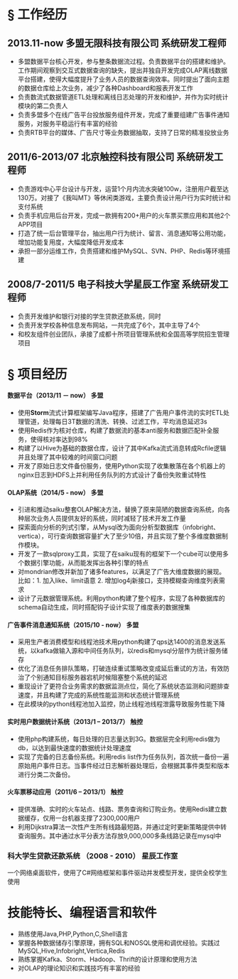 # § 工作经历

## 2013.11-now        多盟无限科技有限公司     系统研发工程师

* 多盟数据平台核心开发，参与整条数据流过程。负责数据平台的搭建和维护。工作期间观察到交互式数据查询的缺失，提出并独自开发完成OLAP离线数据平台搭建，使得大幅度提升了业务人员的数据查询效率。同时提出了面向主题的数据仓库给上次业务，减少了各种Dashboard和报表开发工作
* 负责数流式数据管道ETL处理和离线日志处理的开发和维护，并作为实时统计模块的第二负责人
* 负责多盟多个在线广告平台投放服务组件开发，完成了重要组建广告事件通知服务，对服务平稳运行有丰富的经验
* 负责RTB平台的媒体、广告尺寸等业务数据抽取，支持了日常的精准投放业务

## 2011/6-2013/07     北京触控科技有限公司     系统研发工程师

* 负责游戏中心平台设计与开发，运营1个月内流水突破100w，注册用户截至达130万。对接了《我叫MT》等休闲类游戏，主要负责设计用户行为实时统计和支付系统
* 负责手机应用后台开发，完成一款拥有200+用户的火车票买票应用和其他2个APP项目
* 打造了统一后台管理平台，抽出用户行为统计、留言、消息通知等公用功能，增加功能复用度，大幅度降低开发成本
* 承担一部分运维工作，负责搭建和维护MySQL、SVN、PHP、Redis等环境搭建

## 2008/7-2011/5    电子科技大学星辰工作室  系统研发工程师

* 负责开发维护和银行对接的学生贷款还款系统，同时
* 负责开发学校各种信息发布网站，一共完成了6个，其中主导了4个
* 和校友组件创业团队，承接了成都十所项目管理系统和全国高等学院招生管理项目

# § 项目经历

#### 数据平台（2013/11 － now）    多盟

* 使用**Storm**流式计算框架编写Java程序，搭建了广告用户事件流的实时ETL处理管道，处理每日3T数据的清洗、转换、过滤工作，平均消息延迟3s
* 使用Redis作为核对仓库，构建了数据流的基本anti服务和数据匹配补全服务，使得核对率达到98%
* 构建了以Hive为基础的数据仓库，设计了其中Kafka流式消息转成Rcfile逻辑并且处理了其中较难的时间窗口问题
* 开发了原始日志文件备份服务，使用Python实现了收集散落在各个机器上的nginx日志到HDFS上并利用任务队列的方式设计了备份失败重试特性

#### OLAP系统（2014/5 - now）             多盟

* 引进和推动saiku整套OLAP解决方法，替换了原来简陋的数据查询系统，向各种层次业务人员提供友好的系统，同时减轻了技术开发工作量
* 探索面向分析的列式引擎，从Mysql改为面向分析型数据库（infobright、vertica），可行查询数据容量扩大了至少10倍，并且实现了整个多维度数据制作模块。
* 开发了一款sqlproxy工具，实现了在saiku现有的框架下一个cube可以使用多个数据引擎功能，从而能发挥出各种引擎的特点
* 对mondrian修改并新加了诸多features，以满足了广告大维度数据的展现。比如：1. 加入like、limit语意 2. 增加log4j新接口，支持模糊查询维度列表需求
* 设计了元数据管理系统。利用python构建了整个程序，实现了各种数据库的schema自动生成，同时搭配钩子设计实现了维度表的数据搜集

#### 广告事件消息通知系统（2015/10 - now）         多盟

* 采用生产者消费模型和线程池技术用python构建了qps达1400的消息发送系统，以kafka做输入源和中间任务队列，以redis和mysql分层作为统计服务储存
* 优化了消息任务排队策略，打破连续重试策略改变成延后重试的方法，有效防治了个别通知目标服务器宕机时候阻塞整个系统的延迟
* 重现设计了更符合业务需求的数据监测点位，简化了系统状态监测和问题排查速度，并且构建了完成的系统性能监测和状态统计管理系统
* 在此模块的python线程池加入监控，防止线程池线程泄露导致服务性能下降

#### 实时用户数据统计系统（2013/1 – 2013/7）        触控

* 使用php构建系统，每日处理的日志量达到3G。数据层完全利用redis做为db，以达到最快速度的数据统计处理速度
* 实现了完备的日志备份系统。利用redis list作为任务队列，首次统一备份一遍原始用户事件日志。当事件经过日志解析器处理后，会根据其事件类型和版本进行分类二次备份。

#### 火车票移动应用（2011/6 – 2013/1）             触控

* 提供准确、实时的火车站点、线路、票务查询和订购业务。使用Redis建立数据缓存，仅用一台机器支撑了2300,000用户
* 利用Dijkstra算法一次性产生所有线路最短路，并通过定时更新策略提供中转查询服务。其中通过水平分表方法存放9,000,000多条线路记录在mysql中

### 科大学生贷款还款系统 （2008 - 2010）            星辰工作室
一个网络桌面软件，使用了C#网络框架和事件驱动并发模型开发，提供全校学生使用

# 技能特长、编程语言和软件

* 熟练使用Java,PHP,Python,C,Shell语言
* 掌握各种数据储存引擎原理，拥有SQL和NOSQL使用和调优经验。实践过MySQL,Hive,Infobright,Vertica,Redis
* 熟练掌握Kafka、Storm、Hadoop、Thrift的设计原理和使用方法
* 对OLAP的理论知识和实践技巧有丰富的经验
